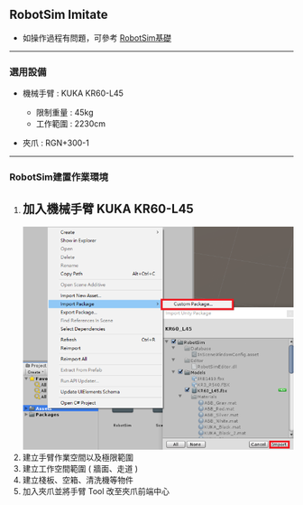## RobotSim Imitate

- 如操作過程有問題，可參考 [RobotSim基礎](https://yazelin.github.io/usc2019-RobotSim/zh-tw/1RobotSimBasic.html)

---
### 選用設備

- 機械手臂 : KUKA KR60-L45
	- 限制重量 : 45kg
	- 工作範圍 : 2230cm
	
- 夾爪 : RGN+300-1

---
### RobotSim建置作業環境

1. 加入機械手臂 KUKA KR60-L45
	- 
	 ![加入機械手臂模型](./image/RobotSim_Import_Model.png)
2. 建立手臂作業空間以及極限範圍
3. 建立工作空間範圍 ( 牆面、走道 )
4. 建立棧板、空箱、清洗機等物件
5. 加入夾爪並將手臂 Tool 改至夾爪前端中心
<!--stackedit_data:
eyJoaXN0b3J5IjpbMTQ3NTAwMTIyLDgxNDcwMjExNCwtMTQwMT
gzODAyNCwxNDM4MjQ1NzEzLDE0NzczNzQ5NjgsLTY5NzM3MzA4
NCwtMTQ2MTUxNzIzNywxODc2MTg1OTA0LDU4NDc3MjU1Myw1OD
g0OTc3NDMsLTE2Nzk5NDczMjYsMzAwNjc4ODUzLDI4NDg4NTQx
NCwtMTA5NDM2MTE3NiwtMTc1NzkzNDk5NSw3NDU5OTgwNTUsMT
EwNTk3NDhdfQ==
-->